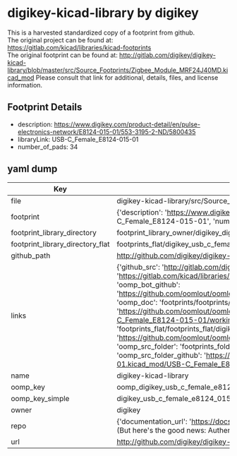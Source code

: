 # digikey-kicad-library by digikey  
This is a harvested standardized copy of a footprint from github.  
The original project can be found at:  
https://gitlab.com/kicad/libraries/kicad-footprints  
The original footprint can be found at:
http://gitlab.com/digikey/digikey-kicad-library/blob/master/src/Source_Footprints/Zigbee_Module_MRF24J40MD.kicad_mod
Please consult that link for additional, details, files, and license information.  
## Footprint Details
* description: https://www.digikey.com/product-detail/en/pulse-electronics-network/E8124-015-01/553-3195-2-ND/5800435  
* libraryLink: USB-C_Female_E8124-015-01  
* number_of_pads: 34  
## yaml dump  
| Key | Value |  
| --- | --- |  
| file | digikey-kicad-library/src/Source_Footprints/USB-C_Female_E8124-015-01.kicad_mod |  
| footprint | {'description': 'https://www.digikey.com/product-detail/en/pulse-electronics-network/E8124-015-01/553-3195-2-ND/5800435', 'libraryLink': 'USB-C_Female_E8124-015-01', 'number_of_pads': 34} |  
| footprint_library_directory | footprint_library_owner/digikey_digikey-kicad-library |  
| footprint_library_directory_flat | footprints_flat/digikey_usb_c_female_e8124_015_01_usb_c_female_e8124_015_01/working |  
| github_path | http://github.com/digikey/digikey-kicad-library/blob/master/src/Source_Footprints/USB-C_Female_E8124-015-01.kicad_mod |  
| links | {'github_src': 'http://gitlab.com/digikey/digikey-kicad-library/blob/master/src/Source_Footprints/Zigbee_Module_MRF24J40MD.kicad_mod', 'github_src_repo': 'https://gitlab.com/kicad/libraries/kicad-footprints', 'oomp_bot': 'footprints/digikey_usb_c_female_e8124_015_01_usb_c_female_e8124_015_01/working', 'oomp_bot_github': 'https://github.com/oomlout/oomlout_oomp_footprint_bot/tree/main/footprints/digikey_usb_c_female_e8124_015_01_usb_c_female_e8124_015_01/working', 'oomp_doc': 'footprints/footprints/digikey/USB-C_Female_E8124-015-01.kicad_mod/USB-C_Female_E8124-015-01/working/', 'oomp_doc_github': 'https://github.com/oomlout/oomlout_oomp_footprint_doc/tree/main/footprints/footprints/digikey/USB-C_Female_E8124-015-01.kicad_mod/USB-C_Female_E8124-015-01/working', 'oomp_src_flat': 'footprints_flat/footprints_flat/digikey_usb_c_female_e8124_015_01_usb_c_female_e8124_015_01/working', 'oomp_src_flat_github': 'https://github.com/oomlout/oomlout_oomp_footprint_src/tree/main/footprints_flat/digikey_usb_c_female_e8124_015_01_usb_c_female_e8124_015_01/working', 'oomp_src_folder': 'footprints_folder/footprints_folder/digikey/USB-C_Female_E8124-015-01.kicad_mod/USB-C_Female_E8124-015-01/working', 'oomp_src_folder_github': 'https://github.com/oomlout/oomlout_oomp_footprint_src/tree/main/footprints_folder/digikey/USB-C_Female_E8124-015-01.kicad_mod/USB-C_Female_E8124-015-01/working'} |  
| name | digikey-kicad-library |  
| oomp_key | oomp_digikey_usb_c_female_e8124_015_01_usb_c_female_e8124_015_01 |  
| oomp_key_simple | digikey_usb_c_female_e8124_015_01_usb_c_female_e8124_015_01 |  
| owner | digikey |  
| repo | {'documentation_url': 'https://docs.github.com/rest/overview/resources-in-the-rest-api#rate-limiting', 'message': "API rate limit exceeded for 84.66.173.59. (But here's the good news: Authenticated requests get a higher rate limit. Check out the documentation for more details.)"} |  
| url | http://github.com/digikey/digikey-kicad-library |  

